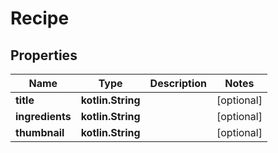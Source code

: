 
# Recipe

## Properties
Name | Type | Description | Notes
------------ | ------------- | ------------- | -------------
**title** | **kotlin.String** |  |  [optional]
**ingredients** | **kotlin.String** |  |  [optional]
**thumbnail** | **kotlin.String** |  |  [optional]



